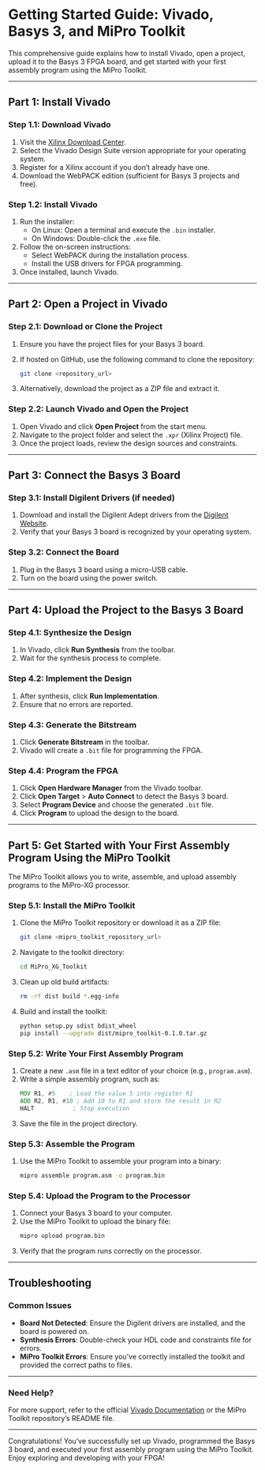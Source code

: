 # Getting Started Guide: Vivado, Basys 3, and MiPro Toolkit

This comprehensive guide explains how to install Vivado, open a project, upload it to the Basys 3 FPGA board, and get started with your first assembly program using the MiPro Toolkit.

---

## Part 1: Install Vivado

### Step 1.1: Download Vivado
1. Visit the [Xilinx Download Center](https://www.xilinx.com/support/download.html).
2. Select the Vivado Design Suite version appropriate for your operating system.
3. Register for a Xilinx account if you don’t already have one.
4. Download the WebPACK edition (sufficient for Basys 3 projects and free).

### Step 1.2: Install Vivado
1. Run the installer:
   - On Linux: Open a terminal and execute the `.bin` installer.
   - On Windows: Double-click the `.exe` file.
2. Follow the on-screen instructions:
   - Select WebPACK during the installation process.
   - Install the USB drivers for FPGA programming.
3. Once installed, launch Vivado.

---

## Part 2: Open a Project in Vivado

### Step 2.1: Download or Clone the Project
1. Ensure you have the project files for your Basys 3 board.
2. If hosted on GitHub, use the following command to clone the repository:

   ```bash
   git clone <repository_url>
   ```
3. Alternatively, download the project as a ZIP file and extract it.

### Step 2.2: Launch Vivado and Open the Project
1. Open Vivado and click **Open Project** from the start menu.
2. Navigate to the project folder and select the `.xpr` (Xilinx Project) file.
3. Once the project loads, review the design sources and constraints.

---

## Part 3: Connect the Basys 3 Board

### Step 3.1: Install Digilent Drivers (if needed)
1. Download and install the Digilent Adept drivers from the [Digilent Website](https://digilent.com).
2. Verify that your Basys 3 board is recognized by your operating system.

### Step 3.2: Connect the Board
1. Plug in the Basys 3 board using a micro-USB cable.
2. Turn on the board using the power switch.

---

## Part 4: Upload the Project to the Basys 3 Board

### Step 4.1: Synthesize the Design
1. In Vivado, click **Run Synthesis** from the toolbar.
2. Wait for the synthesis process to complete.

### Step 4.2: Implement the Design
1. After synthesis, click **Run Implementation**.
2. Ensure that no errors are reported.

### Step 4.3: Generate the Bitstream
1. Click **Generate Bitstream** in the toolbar.
2. Vivado will create a `.bit` file for programming the FPGA.

### Step 4.4: Program the FPGA
1. Click **Open Hardware Manager** from the Vivado toolbar.
2. Click **Open Target** > **Auto Connect** to detect the Basys 3 board.
3. Select **Program Device** and choose the generated `.bit` file.
4. Click **Program** to upload the design to the board.

---

## Part 5: Get Started with Your First Assembly Program Using the MiPro Toolkit

The MiPro Toolkit allows you to write, assemble, and upload assembly programs to the MiPro-XG processor.

### Step 5.1: Install the MiPro Toolkit
1. Clone the MiPro Toolkit repository or download it as a ZIP file:
   ```bash
   git clone <mipro_toolkit_repository_url>
   ```
2. Navigate to the toolkit directory:
   ```bash
   cd MiPro_XG_Toolkit
   ```
3. Clean up old build artifacts:
   ```bash
   rm -rf dist build *.egg-info
   ```
4. Build and install the toolkit:
   ```bash
   python setup.py sdist bdist_wheel
   pip install --upgrade dist/mipro_toolkit-0.1.0.tar.gz
   ```

### Step 5.2: Write Your First Assembly Program
1. Create a new `.asm` file in a text editor of your choice (e.g., `program.asm`).
2. Write a simple assembly program, such as:
   ```asm
   MOV R1, #5    ; Load the value 5 into register R1
   ADD R2, R1, #10 ; Add 10 to R1 and store the result in R2
   HALT           ; Stop execution
   ```
3. Save the file in the project directory.

### Step 5.3: Assemble the Program
1. Use the MiPro Toolkit to assemble your program into a binary:
   ```bash
   mipro assemble program.asm -o program.bin
   ```

### Step 5.4: Upload the Program to the Processor
1. Connect your Basys 3 board to your computer.
2. Use the MiPro Toolkit to upload the binary file:
   ```bash
   mipro upload program.bin
   ```
3. Verify that the program runs correctly on the processor.

---

## Troubleshooting

### Common Issues
- **Board Not Detected**: Ensure the Digilent drivers are installed, and the board is powered on.
- **Synthesis Errors**: Double-check your HDL code and constraints file for errors.
- **MiPro Toolkit Errors**: Ensure you’ve correctly installed the toolkit and provided the correct paths to files.

---

### Need Help?
For more support, refer to the official [Vivado Documentation](https://www.xilinx.com/support/documentation.html) or the MiPro Toolkit repository’s README file.

---

Congratulations! You’ve successfully set up Vivado, programmed the Basys 3 board, and executed your first assembly program using the MiPro Toolkit. Enjoy exploring and developing with your FPGA!


